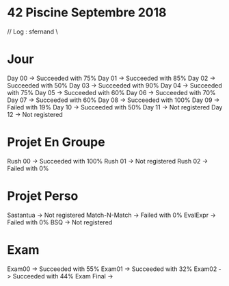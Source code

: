 # 42  Piscine Septembre 2018 
// Log : sfernand \\

# Jour
Day 00 -> Succeeded with 75%
Day 01 -> Succeeded with 85%
Day 02 -> Succeeded with 50%
Day 03 -> Succeeded with 90%
Day 04 -> Succeeded with 75%
Day 05 -> Succeeded with 60%
Day 06 -> Succeeded with 70%
Day 07 -> Succeeded with 60%
Day 08 -> Succeeded with 100%
Day 09 -> Failed with 19%
Day 10 -> Succeeded with 50%
Day 11 -> Not registered
Day 12 -> Not registered 

# Projet En Groupe
Rush 00 -> Succeeded with 100%
Rush 01 -> Not registered 
Rush 02 -> Failed with 0%


# Projet Perso
Sastantua -> Not registered 
Match-N-Match -> Failed with 0%
EvalExpr -> Failed with 0%
BSQ -> Not registered 

# Exam
Exam00 -> Succeeded with 55%
Exam01 -> Succeeded with 32%
Exam02 -> Succeeded with 44%
Exam Final ->
 
